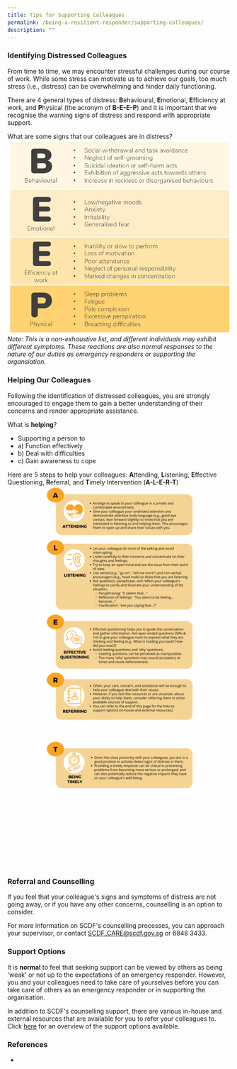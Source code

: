 ```yaml
---
title: Tips for Supporting Colleagues
permalink: /being-a-resilient-responder/supporting-colleagues/
description: ""
---
```

### Identifying Distressed Colleagues
From time to time, we may encounter stressful challenges during our course of work. While some stress can motivate us to achieve our goals, too much stress (i.e., distress) can be overwhelming and hinder daily functioning.

There are 4 general types of distress: **B**ehavioural, **E**motional, **E**fficiency at work, and **P**hysical (the acronym of **B-E-E-P**) and it is important that we recognise the warning signs of distress and respond with appropriate support.

What are some signs that our colleagues are in distress?
![](/images/BEEP.jpg)
*Note: This is a non-exhaustive list, and different individuals may exhibit different symptoms. These reactions are also normal responses to the nature of our duties as emergency responders or supporting the organsiation.*

### Helping Our Colleagues
Following the identification of distressed colleagues, you are strongly encouraged to engage them to gain a better understanding of their concerns and render appropriate assistance.

What is **helping**?
* Supporting a person to
* a) Function effectively
* b) Deal with difficulties
* c) Gain awareness to cope

Here are 5 steps to help your colleagues: **A**ttending, **L**istening, **E**ffective Questioning, **R**eferral, and **T**imely Intervention (**A-L-E-R-T**)
![](/images/tips%20alert%201.png)![](/images/tips%20alert%202.png)![](/images/tips%20alert%203.png)

### Referral and Counselling
If you feel that your colleague's signs and symptoms of distress are not going away, or if you have any other concerns, counselling is an option to consider. 

For more information on SCDF's counselling processes, you can approach your supervisor, or contact SCDF_CARE@scdf.gov.sg or 6848 3433.

### Support Options
It is **normal** to feel that seeking support can be viewed by others as being 'weak' or not up to the expectations of an emergency responder. However, you and your colleagues need to take care of yourselves before you can take care of others as an emergency responder or in supporting the organisation.

In addition to SCDF's counselling support, there are various in-house and external resources that are available for you to refer your colleagues to. Click [here](/support-options/) for an overview of the support options available.

### References
*